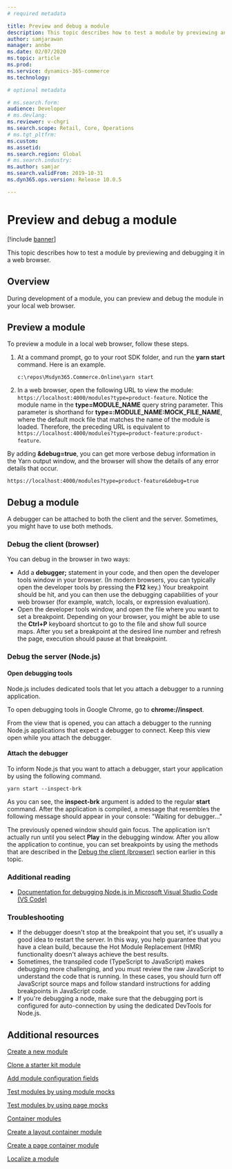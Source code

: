 ```yaml
---
# required metadata

title: Preview and debug a module
description: This topic describes how to test a module by previewing and debugging it in a web browser.
author: samjarawan
manager: annbe
ms.date: 02/07/2020
ms.topic: article
ms.prod: 
ms.service: dynamics-365-commerce
ms.technology: 

# optional metadata

# ms.search.form: 
audience: Developer
# ms.devlang: 
ms.reviewer: v-chgri
ms.search.scope: Retail, Core, Operations
# ms.tgt_pltfrm: 
ms.custom: 
ms.assetid: 
ms.search.region: Global
# ms.search.industry: 
ms.author: samjar
ms.search.validFrom: 2019-10-31
ms.dyn365.ops.version: Release 10.0.5

---
```

# Preview and debug a module

[!include [banner](../includes/banner.md)]

This topic describes how to test a module by previewing and debugging it in a web browser.

## Overview

During development of a module, you can preview and debug the module in your local web browser.

## Preview a module

To preview a module in a local web browser, follow these steps.

1. At a command prompt, go to your root SDK folder, and run the **yarn start** command. Here is an example.

    ```
    c:\repos\Msdyn365.Commerce.Online\yarn start
    ```

1. In a web browser, open the following URL to view the module: `https://localhost:4000/modules?type=product-feature`. Notice the module name in the **type=MODULE\_NAME** query string parameter. This parameter is shorthand for **type=:MODULE\_NAME:MOCK\_FILE\_NAME**, where the default mock file that matches the name of the module is loaded. Therefore, the preceding URL is equivalent to `https://localhost:4000/modules?type=product-feature:product-feature`.

By adding **&debug=true**, you can get more verbose debug information in the Yarn output window, and the browser will show the details of any error details that occur.

`https://localhost:4000/modules?type=product-feature&debug=true`

## Debug a module

A debugger can be attached to both the client and the server. Sometimes, you might have to use both methods.

### Debug the client (browser)

You can debug in the browser in two ways:

- Add a **debugger;** statement in your code, and then open the developer tools window in your browser. (In modern browsers, you can typically open the developer tools by pressing the **F12** key.) Your breakpoint should be hit, and you can then use the debugging capabilities of your web browser (for example, watch, locals, or expression evaluation).
- Open the developer tools window, and open the file where you want to set a breakpoint. Depending on your browser, you might be able to use the **Ctrl+P** keyboard shortcut to go to the file and show full source maps. After you set a breakpoint at the desired line number and refresh the page, execution should pause at that breakpoint.

### Debug the server (Node.js)

#### Open debugging tools

Node.js includes dedicated tools that let you attach a debugger to a running application.

To open debugging tools in Google Chrome, go to **chrome://inspect**.

From the view that is opened, you can attach a debugger to the running Node.js applications that expect a debugger to connect. Keep this view open while you attach the debugger.

#### Attach the debugger

To inform Node.js that you want to attach a debugger, start your application by using the following command.

```
yarn start --inspect-brk
```

As you can see, the **inspect-brk** argument is added to the regular **start** command. After the application is compiled, a message that resembles the following message should appear in your console: "Waiting for debugger..."

The previously opened window should gain focus. The application isn't actually run until you select **Play** in the debugging window. After you allow the application to continue, you can set breakpoints by using the methods that are described in the [Debug the client (browser)](#debug-the-client-browser) section earlier in this topic.

### Additional reading

- [Documentation for debugging Node.js in Microsoft Visual Studio Code (VS Code)](https://code.visualstudio.com/docs/nodejs/nodejs-debugging)

### Troubleshooting

- If the debugger doesn't stop at the breakpoint that you set, it's usually a good idea to restart the server. In this way, you help guarantee that you have a clean build, because the Hot Module Replacement (HMR) functionality doesn't always achieve the best results.
- Sometimes, the transpiled code (TypeScript to JavaScript) makes debugging more challenging, and you must review the raw JavaScript to understand the code that is running. In these cases, you should turn off JavaScript source maps and follow standard instructions for adding breakpoints in JavaScript code.
- If you're debugging a node, make sure that the debugging port is configured for auto-connection by using the dedicated DevTools for Node.js.

## Additional resources

[Create a new module](create-new-module.md)

[Clone a starter kit module](clone-starter-module.md)

[Add module configuration fields](add-module-config-fields.md)

[Test modules by using module mocks](test-module-mock.md)

[Test modules by using page mocks](test-page-mock.md)

[Container modules](container-modules.md)

[Create a layout container module](create-layout-container.md)

[Create a page container module](create-page-containers.md)

[Localize a module](localize-module.md)
